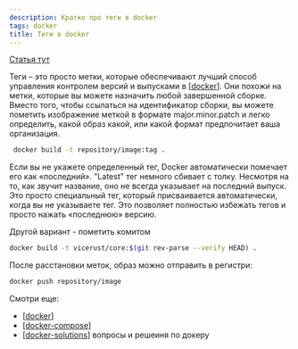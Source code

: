 ```yaml
---
description: Кратко про теги в docker
tags: docker
title: Теги в docker
---
```

[Статья тут](https://cpab.ru/kak-rabotajut-tegi-docker-cloudsavvy-it/)

Теги – это просто метки, которые обеспечивают лучший способ управления контролем версий и выпусками в [[docker]]. Они похожи на метки, которые вы можете назначить любой завершенной сборке. Вместо того, чтобы ссылаться на идентификатор сборки, вы можете пометить изображение меткой в формате major.minor.patch и легко определить, какой образ какой, или какой формат предпочитает ваша организация.

```bash
 docker build -t repository/image:tag .
 ```

 Если вы не укажете определенный тег, Docker автоматически помечает его как «последний». "Latest" тег немного сбивает с толку. Несмотря на то, как звучит название, оно не всегда указывает на последний выпуск. Это просто специальный тег, который присваивается автоматически, когда вы не указываете тег. Это позволяет полностью избежать тегов и просто нажать «последнюю» версию.

 Другой вариант - пометить комитом

 ```bash
 docker build -t vicerust/core:$(git rev-parse --verify HEAD) .
 ```

После расстановки меток, образ можно отправить в регистри:

```bash
docker push repository/image
```

Смотри еще:

- [[docker]]
- [[docker-compose]]
- [[docker-solutions]] вопросы и решеиня по докеру

[//begin]: # "Autogenerated link references for markdown compatibility"
[docker]: ../lists/docker "Docker"
[docker-compose]: docker-compose "Docker compose"
[docker-solutions]: docker-solutions "docker solutions"
[//end]: # "Autogenerated link references"